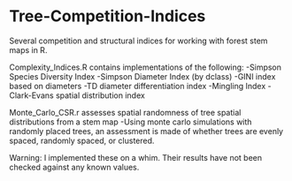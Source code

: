 # Tree-Competition-Indices
Several competition and structural indices for working with forest stem maps in R.

Complexity_Indices.R contains implementations of the following:
-Simpson Species Diversity Index
-Simpson Diameter Index (by dclass)
-GINI index based on diameters
-TD diameter differentiation index
-Mingling Index
-Clark-Evans spatial distribution index

Monte_Carlo_CSR.r assesses spatial randomness of tree spatial distributions from a stem map
-Using monte carlo simulations with randomly placed trees, an assessment is made of whether trees are evenly spaced, randomly spaced, or clustered.

Warning: I implemented these on a whim. Their results have not been checked against any known values.
